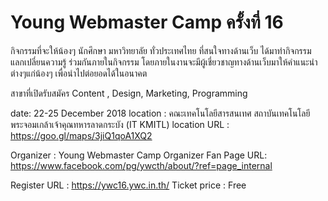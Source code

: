 # Young Webmaster Camp ครั้งที่ 16
กิจกรรมที่จะให้น้องๆ นักศึกษา มหาวิทยาลัย ทั่วประเทศไทย ที่สนใจทางด้านเว็บ ได้มาทำกิจกรรม แลกเปลี่ยนความรู้ ร่วมกันภายในกิจกรรม โดยภายในงานจะมีผู้เชี่ยวชาญทางด้านเว็บมาให้คำแนะนำต่างๆแก่น้องๆ เพื่อนำไปต่อยอดได้ในอนาคต

สาขาที่เปิดรับสมัคร 
Content , Design, Marketing, Programming

date: 22-25 December 2018
location : คณะเทคโนโลยีสารสนเทศ สถาบันเทคโนโลยีพระจอมเกล้าเจ้าคุณทหารลาดกระบัง (IT KMITL)
location URL : https://goo.gl/maps/3jiQ1qoA1XQ2

Organizer : Young Webmaster Camp
Organizer Fan Page URL: https://www.facebook.com/pg/ywcth/about/?ref=page_internal

Register URL : https://ywc16.ywc.in.th/
Ticket price : Free